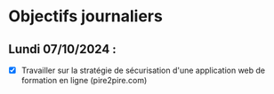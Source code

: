 # Objectifs journaliers

## Lundi 07/10/2024 :

- [x] Travailler sur la stratégie de sécurisation d'une application web de formation en ligne (pire2pire.com)

